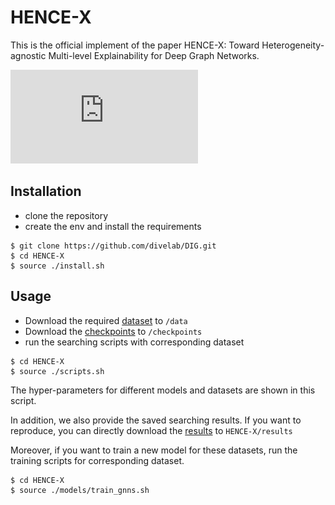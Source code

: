 # HENCE-X

This is the official implement of the paper HENCE-X: Toward Heterogeneity-agnostic Multi-level Explainability for Deep Graph Networks.

![our_work](https://github.com/Gori-LV/HENCE-X/blob/main/intro_eg.pdf)

[//]: # ([On Explainability of Graph Neural Networks via Subgraph Explorations]&#40;https://arxiv.org/abs/2102.05152&#41;)


## Installation
* clone the repository 
* create the env and install the requirements

```shell script
$ git clone https://github.com/divelab/DIG.git
$ cd HENCE-X
$ source ./install.sh
```

## Usage
* Download the required [dataset](https://hkustconnect-my.sharepoint.com/:f:/g/personal/glvab_connect_ust_hk/EpM6pkwnocROhKFBgJBIrqMBcfT0EX81WQA0RwpvqN923g?e=tNKQIF) to `/data`
* Download the [checkpoints](https://hkustconnect-my.sharepoint.com/:f:/g/personal/glvab_connect_ust_hk/Eg1VmSOyXFpHjIMP_gwXhssBR1OToeP4i75LUBlcmVgRCA?e=netLrt) to `/checkpoints`
* run the searching scripts with corresponding dataset
```shell script
$ cd HENCE-X
$ source ./scripts.sh
``` 
The hyper-parameters for different models and datasets are shown in this script.

In addition, we also provide the saved searching results.
If you want to reproduce, you can directly download the 
[results](https://mailustceducn-my.sharepoint.com/:u:/g/personal/yhy12138_mail_ustc_edu_cn/ERxIONDcl8xKswisrsbHo2MBoEwPAjFruUzwsLpESwalxA?e=IuFanz)
 to `HENCE-X/results`

Moreover, if you want to train a new model for these datasets, 
run the training scripts for corresponding dataset.
```shell script
$ cd HENCE-X
$ source ./models/train_gnns.sh 
```

[//]: # (## Citations)

[//]: # (If you use this code, please cite our papers.)

[//]: # ()
[//]: # (```)

[//]: # (@misc{yuan2021explainability,)

[//]: # (      title={On Explainability of Graph Neural Networks via Subgraph Explorations}, )

[//]: # (      author={Hao Yuan and Haiyang Yu and Jie Wang and Kang Li and Shuiwang Ji},)

[//]: # (      year={2021},)

[//]: # (      eprint={2102.05152},)

[//]: # (      archivePrefix={arXiv},)

[//]: # (      primaryClass={cs.LG})

[//]: # (})

[//]: # (```)

[//]: # ()
[//]: # (```)

[//]: # (@article{yuan2020explainability,)

[//]: # (  title={Explainability in Graph Neural Networks: A Taxonomic Survey},)

[//]: # (  author={Yuan, Hao and Yu, Haiyang and Gui, Shurui and Ji, Shuiwang},)

[//]: # (  journal={arXiv preprint arXiv:2012.15445},)

[//]: # (  year={2020})

[//]: # (})

[//]: # (```)